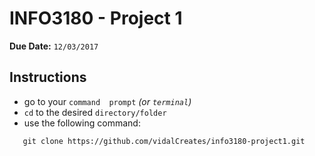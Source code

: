 # INFO3180 - Project 1

**Due Date:** `12/03/2017`


## Instructions

* go to your `command  prompt` *(or `terminal`)*
* `cd` to the desired `directory/folder`
* use the following command:
```
   git clone https://github.com/vidalCreates/info3180-project1.git
```
